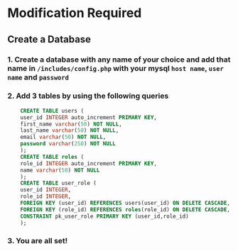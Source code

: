 # Modification Required
## Create a Database
### 1. Create a database with any name of your choice and add that name in `/includes/config.php` with your mysql `host name`, `user name` and `password`
### 2. Add 3 tables by using the following queries
```sql
    CREATE TABLE users (
    user_id INTEGER auto_increment PRIMARY KEY,
    first_name varchar(50) NOT NULL,
    last_name varchar(50) NOT NULL,
    email varchar(50) NOT NULL,
    password varchar(250) NOT NULL
    );
    CREATE TABLE roles (
    role_id INTEGER auto_increment PRIMARY KEY,
    name varchar(50) NOT NULL
    );
    CREATE TABLE user_role (
    user_id INTEGER,
    role_id INTEGER,
    FOREIGN KEY (user_id) REFERENCES users(user_id) ON DELETE CASCADE,
    FOREIGN KEY (role_id) REFERENCES roles(role_id) ON DELETE CASCADE,
    CONSTRAINT pk_user_role PRIMARY KEY (user_id,role_id)
    );
```
### 3. You are all set!
